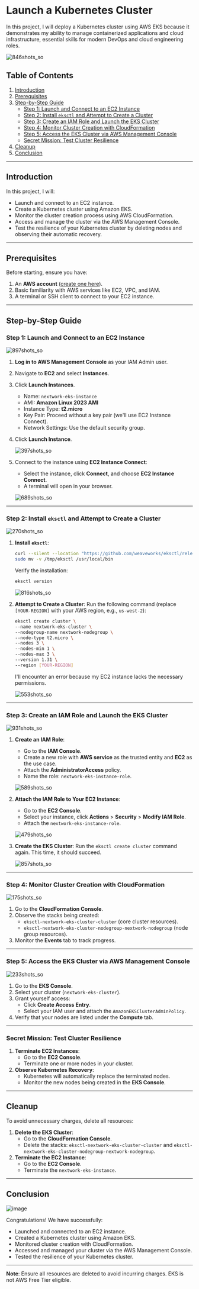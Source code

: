 # Launch a Kubernetes Cluster

In this project, I will deploy a Kubernetes cluster using AWS EKS because it demonstrates my ability to manage containerized applications and cloud infrastructure, essential skills for modern DevOps and cloud engineering roles.

![846shots_so](https://github.com/user-attachments/assets/ef7ece51-3f77-40c3-a6ec-c4ff6101be28)

## Table of Contents
1. [Introduction](#introduction)
2. [Prerequisites](#prerequisites)
3. [Step-by-Step Guide](#step-by-step-guide)
   - [Step 1: Launch and Connect to an EC2 Instance](#step-1-launch-and-connect-to-an-ec2-instance)
   - [Step 2: Install `eksctl` and Attempt to Create a Cluster](#step-2-install-eksctl-and-attempt-to-create-a-cluster)
   - [Step 3: Create an IAM Role and Launch the EKS Cluster](#step-3-create-an-iam-role-and-launch-the-eks-cluster)
   - [Step 4: Monitor Cluster Creation with CloudFormation](#step-4-monitor-cluster-creation-with-cloudformation)
   - [Step 5: Access the EKS Cluster via AWS Management Console](#step-5-access-the-eks-cluster-via-aws-management-console)
   - [Secret Mission: Test Cluster Resilience](#secret-mission-test-cluster-resilience)
4. [Cleanup](#cleanup)
5. [Conclusion](#conclusion)

---

## Introduction

In this project, I will:
- Launch and connect to an EC2 instance.
- Create a Kubernetes cluster using Amazon EKS.
- Monitor the cluster creation process using AWS CloudFormation.
- Access and manage the cluster via the AWS Management Console.
- Test the resilience of your Kubernetes cluster by deleting nodes and observing their automatic recovery.

---

## Prerequisites

Before starting, ensure you have:
1. An **AWS account** ([create one here](https://aws.amazon.com/)).
2. Basic familiarity with AWS services like EC2, VPC, and IAM.
3. A terminal or SSH client to connect to your EC2 instance.

---

## Step-by-Step Guide

### Step 1: Launch and Connect to an EC2 Instance

![897shots_so](https://github.com/user-attachments/assets/d58b500c-b87d-479f-95e6-1b0e2041e74e)

1. **Log in to AWS Management Console** as your IAM Admin user.
2. Navigate to **EC2** and select **Instances**.
3. Click **Launch Instances**.
   - Name: `nextwork-eks-instance`
   - AMI: **Amazon Linux 2023 AMI**
   - Instance Type: **t2.micro**
   - Key Pair: Proceed without a key pair (we'll use EC2 Instance Connect).
   - Network Settings: Use the default security group.
4. Click **Launch Instance**.

   ![397shots_so](https://github.com/user-attachments/assets/85194006-1445-4597-ab91-c81258b8011f)

6. Connect to the instance using **EC2 Instance Connect**:
   - Select the instance, click **Connect**, and choose **EC2 Instance Connect**.
   - A terminal will open in your browser.

   ![689shots_so](https://github.com/user-attachments/assets/bb4551c5-134e-45fa-b85b-a99a873e1f55)

---

### Step 2: Install `eksctl` and Attempt to Create a Cluster

![270shots_so](https://github.com/user-attachments/assets/77b48302-574d-41ff-8800-a11abdf8ffec)

1. **Install `eksctl`**:
   ```bash
   curl --silent --location "https://github.com/weaveworks/eksctl/releases/latest/download/eksctl_$(uname -s)_amd64.tar.gz" | tar xz -C /tmp
   sudo mv -v /tmp/eksctl /usr/local/bin
   ```
   Verify the installation:
   ```bash
   eksctl version
   ```
   ![816shots_so](https://github.com/user-attachments/assets/2e4518af-c7c5-43e6-b2d4-be35e9772859)

2. **Attempt to Create a Cluster**:
   Run the following command (replace `[YOUR-REGION]` with your AWS region, e.g., `us-west-2`):
   ```bash
   eksctl create cluster \
   --name nextwork-eks-cluster \
   --nodegroup-name nextwork-nodegroup \
   --node-type t2.micro \
   --nodes 3 \
   --nodes-min 1 \
   --nodes-max 3 \
   --version 1.31 \
   --region [YOUR-REGION]
   ```
   I'll encounter an error because my EC2 instance lacks the necessary permissions.

   ![553shots_so](https://github.com/user-attachments/assets/6ed28f4a-19a9-453d-bf3a-1a08c6ef2a26)

---

### Step 3: Create an IAM Role and Launch the EKS Cluster

![931shots_so](https://github.com/user-attachments/assets/a4d4acb1-f158-4ce3-890b-74f3b2deed7e)

1. **Create an IAM Role**:
   - Go to the **IAM Console**.
   - Create a new role with **AWS service** as the trusted entity and **EC2** as the use case.
   - Attach the **AdministratorAccess** policy.
   - Name the role: `nextwork-eks-instance-role`.

   ![589shots_so](https://github.com/user-attachments/assets/7c5357ce-1ee0-49cb-9d03-320f9e38602e)

2. **Attach the IAM Role to Your EC2 Instance**:
   - Go to the **EC2 Console**.
   - Select your instance, click **Actions** > **Security** > **Modify IAM Role**.
   - Attach the `nextwork-eks-instance-role`.

   ![479shots_so](https://github.com/user-attachments/assets/30478611-9d5d-4275-a276-9084e84093e1)

3. **Create the EKS Cluster**:
   Run the `eksctl create cluster` command again. This time, it should succeed.

   ![857shots_so](https://github.com/user-attachments/assets/96e5dce1-2897-4328-8c1f-76263252629d)

---

### Step 4: Monitor Cluster Creation with CloudFormation

![175shots_so](https://github.com/user-attachments/assets/21830b11-fb77-471e-9577-d3ac9e214bf6)

1. Go to the **CloudFormation Console**.
2. Observe the stacks being created:
   - `eksctl-nextwork-eks-cluster-cluster` (core cluster resources).
   - `eksctl-nextwork-eks-cluster-nodegroup-nextwork-nodegroup` (node group resources).
3. Monitor the **Events** tab to track progress.

---

### Step 5: Access the EKS Cluster via AWS Management Console

![233shots_so](https://github.com/user-attachments/assets/4a29126e-c49d-47f3-8fc0-86736bff8021)

1. Go to the **EKS Console**.
2. Select your cluster (`nextwork-eks-cluster`).
3. Grant yourself access:
   - Click **Create Access Entry**.
   - Select your IAM user and attach the `AmazonEKSClusterAdminPolicy`.
4. Verify that your nodes are listed under the **Compute** tab.

---

### Secret Mission: Test Cluster Resilience

1. **Terminate EC2 Instances**:
   - Go to the **EC2 Console**.
   - Terminate one or more nodes in your cluster.
2. **Observe Kubernetes Recovery**:
   - Kubernetes will automatically replace the terminated nodes.
   - Monitor the new nodes being created in the **EKS Console**.

---

## Cleanup

To avoid unnecessary charges, delete all resources:
1. **Delete the EKS Cluster**:
   - Go to the **CloudFormation Console**.
   - Delete the stacks: `eksctl-nextwork-eks-cluster-cluster` and `eksctl-nextwork-eks-cluster-nodegroup-nextwork-nodegroup`.
2. **Terminate the EC2 Instance**:
   - Go to the **EC2 Console**.
   - Terminate the `nextwork-eks-instance`.

---

## Conclusion

![image](https://github.com/user-attachments/assets/74be7f16-867c-40c1-a6a4-37d974116aaf)

Congratulations! We have successfully:
- Launched and connected to an EC2 instance.
- Created a Kubernetes cluster using Amazon EKS.
- Monitored cluster creation with CloudFormation.
- Accessed and managed your cluster via the AWS Management Console.
- Tested the resilience of your Kubernetes cluster.

---

**Note**: Ensure all resources are deleted to avoid incurring charges. EKS is not AWS Free Tier eligible.
